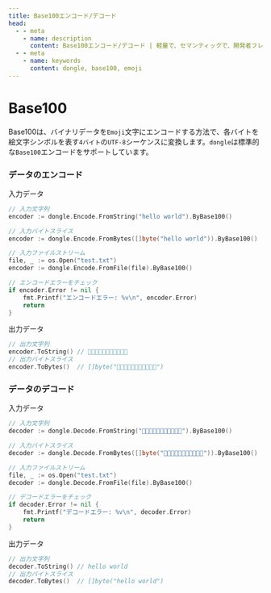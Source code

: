 ```yaml
---
title: Base100エンコード/デコード
head:
  - - meta
    - name: description
      content: Base100エンコード/デコード | 軽量で、セマンティックで、開発者フレンドリーなgolang エンコード&暗号ライブラリ
  - - meta
    - name: keywords
      content: dongle, base100, emoji
---
```


# Base100

Base100は、バイナリデータを`Emoji`文字にエンコードする方法で、各バイトを絵文字シンボルを表す`4バイト`の`UTF-8`シーケンスに変換します。`dongle`は標準的な`Base100`エンコードをサポートしています。

### データのエンコード

入力データ

```go
// 入力文字列
encoder := dongle.Encode.FromString("hello world").ByBase100()

// 入力バイトスライス
encoder := dongle.Encode.FromBytes([]byte("hello world")).ByBase100()

// 入力ファイルストリーム
file, _ := os.Open("test.txt")
encoder := dongle.Encode.FromFile(file).ByBase100()

// エンコードエラーをチェック
if encoder.Error != nil {
	fmt.Printf("エンコードエラー: %v\n", encoder.Error)
	return
}
```

出力データ

```go
// 出力文字列
encoder.ToString() // 👟👜👣👣👦🐗👮👦👩👣👛
// 出力バイトスライス
encoder.ToBytes()  // []byte("👟👜👣👣👦🐗👮👦👩👣👛")
```

### データのデコード

入力データ

```go
// 入力文字列
decoder := dongle.Decode.FromString("👟👜👣👣👦🐗👮👦👩👣👛").ByBase100()

// 入力バイトスライス
decoder := dongle.Decode.FromBytes([]byte("👟👜👣👣👦🐗👮👦👩👣👛")).ByBase100()

// 入力ファイルストリーム
file, _ := os.Open("test.txt")
decoder := dongle.Decode.FromFile(file).ByBase100()

// デコードエラーをチェック
if decoder.Error != nil {
	fmt.Printf("デコードエラー: %v\n", decoder.Error)
	return
}
```

出力データ

```go
// 出力文字列
decoder.ToString() // hello world
// 出力バイトスライス
decoder.ToBytes()  // []byte("hello world")
```

 